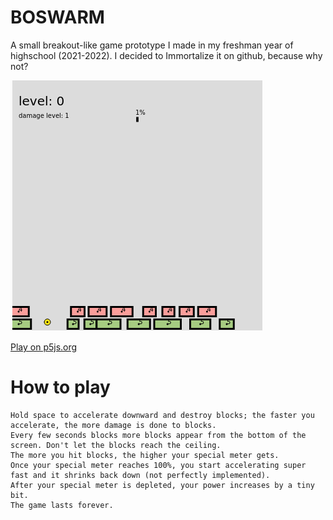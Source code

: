 # BOSWARM
A small breakout-like game prototype I made in my freshman year of highschool (2021-2022). I decided to Immortalize it on github, because why not?

![Boswarm screenshot](https://github.com/wsDev0/boswarm-prototype-game/blob/main/Screenshot_20221030_192226.png?raw=true)

[Play on p5js.org](https://editor.p5js.org/gmr/sketches/eNgJggeGU)

# How to play
```Use A and D keys to move left and right.
Hold space to accelerate downward and destroy blocks; the faster you accelerate, the more damage is done to blocks. 
Every few seconds blocks more blocks appear from the bottom of the screen. Don't let the blocks reach the ceiling. 
The more you hit blocks, the higher your special meter gets. 
Once your special meter reaches 100%, you start accelerating super fast and it shrinks back down (not perfectly implemented).
After your special meter is depleted, your power increases by a tiny bit. 
The game lasts forever.
```


